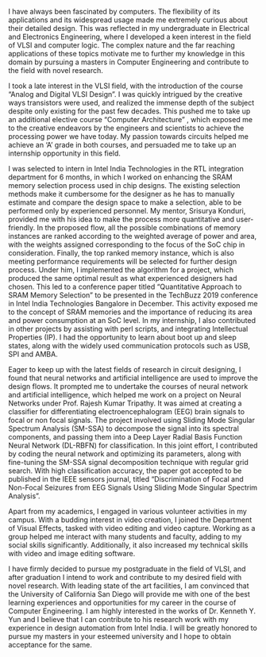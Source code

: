 I have always been fascinated by computers. The flexibility of its applications and its widespread usage made me extremely curious about their detailed design. This was reflected in my undergraduate in Electrical and Electronics Engineering, where I developed a keen interest in the field of VLSI and computer logic. The complex nature and the far reaching applications of these topics motivate me to further my knowledge in this domain by pursuing a masters in Computer Engineering and contribute to the field with novel research. 

I took a late interest in the VLSI field, with the introduction of the course “Analog and Digital VLSI Design”. I was quickly intrigued by the creative ways transistors were used, and realized the immense depth of the subject despite only existing for the past few decades. This pushed me to take up an additional elective course “Computer Architecture” , which exposed me to the creative endeavors by the engineers and scientists to achieve the processing power we have today. My passion towards circuits helped me achieve an ‘A’ grade in both courses, and persuaded me to take up an internship opportunity in this field.

I was selected to intern in Intel India Technologies in the RTL integration department for 6 months, in which I worked on enhancing the SRAM memory selection process used in chip designs. The existing selection methods make it cumbersome for the designer as he has to manually estimate and compare the design space to make a selection, able to be performed only by experienced personnel. My mentor, Srisurya Konduri, provided me with his idea to make the process more quantitative and user-friendly. In the proposed flow, all the possible combinations of memory instances are ranked according to the weighted average of power and area, with the weights assigned corresponding to the focus of the SoC chip in consideration. Finally, the top ranked memory instance, which is also meeting performance requirements will be selected for further design process. Under him, I implemented the algorithm for a project, which produced the same optimal result as what experienced designers had chosen. This led to a conference paper titled “Quantitative Approach to SRAM Memory Selection” to be presented in the TechBuzz 2019 conference in Intel India Technologies Bangalore in December. This activity exposed me to the concept of SRAM memories and the importance of reducing its area and power consumption at an SoC level. In my internship, I also contributed in other projects by assisting with perl scripts, and integrating Intellectual Properties (IP). I had the opportunity to learn about boot up and sleep states, along with the widely used communication protocols such as USB, SPI and AMBA.

Eager to keep up with the latest fields of research in circuit designing, I found that neural networks and artificial intelligence are used to improve the design flows. It prompted me to undertake the courses of neural network and artificial intelligence, which helped me work on a project on Neural Networks under Prof. Rajesh Kumar Tripathy. It was aimed at creating a classifier for differentiating electroencephalogram (EEG) brain signals to focal or non focal signals. The project involved using Sliding Mode Singular Spectrum Analysis (SM-SSA) to decompose the signal into its spectral components, and passing them into a Deep Layer Radial Basis Function Neural Network (DL-RBFN) for classification. In this joint effort, I contributed by coding the neural network and optimizing its parameters, along with fine-tuning the SM-SSA signal decomposition technique with regular grid search. With high classification accuracy, the paper got accepted to be published in the IEEE sensors journal, titled “Discrimination of Focal and Non-Focal Seizures from EEG Signals Using Sliding Mode Singular Spectrim Analysis”.

Apart from my academics, I engaged in various volunteer activities in my campus. With a budding interest in video creation, I joined the Department of Visual Effects, tasked with video editing and video capture. Working as a group helped me interact with many students and faculty, adding to my social skills significantly. Additionally, it also increased my technical skills with video and image editing software.

I have firmly decided to pursue my postgraduate in the field of VLSI, and after graduation I intend to work and contribute to my desired field with novel research. With leading state of the art facilities, I am convinced that the University of California San Diego will provide me with one of the best learning experiences and opportunities for my career in the course of Computer Engineering. I am highly interested in the works of Dr. Kenneth Y. Yun and I believe that I can contribute to his research work with my experience in design automation from Intel India. I will be greatly honored to pursue my masters in your esteemed university and I hope to obtain acceptance for the same.
